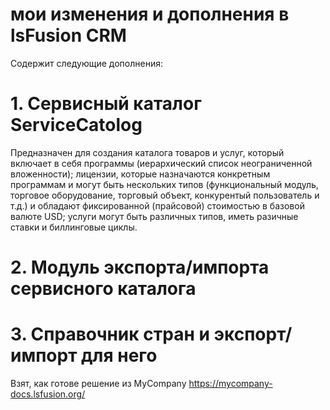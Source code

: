 # мои изменения и дополнения в lsFusion CRM
Содержит следующие дополнения:
# 1. Сервисный каталог ServiceCatolog
Предназначен для создания каталога товаров и услуг, который включает в себя программы (иерархический список 
неограниченной вложенности); лицензии, которые назначаются конкретным программам и могут быть нескольких типов 
(функциональный модуль, торговое оборудование, торговый объект, конкурентый пользователь и т.д.) и обладают 
фиксированной (прайсовой) стоимостью в базовой валюте USD; услуги могут быть различных типов, иметь разичные ставки
и биллинговые циклы.
# 2. Модуль экспорта/импорта сервисного каталога
# 3. Справочник стран и экспорт/импорт для него
Взят, как готове решение из MyCompany https://mycompany-docs.lsfusion.org/